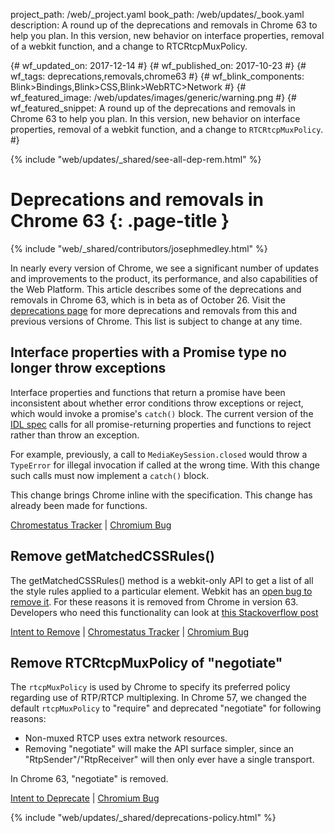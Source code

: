 project_path: /web/_project.yaml book_path: /web/updates/_book.yaml description: A round up of the deprecations and removals in Chrome 63 to help you plan. In this version, new behavior on interface properties, removal of a webkit function, and a change to RTCRtcpMuxPolicy.

{# wf_updated_on: 2017-12-14 #} {# wf_published_on: 2017-10-23 #} {# wf_tags: deprecations,removals,chrome63 #} {# wf_blink_components: Blink>Bindings,Blink>CSS,Blink>WebRTC>Network #} {# wf_featured_image: /web/updates/images/generic/warning.png #} {# wf_featured_snippet: A round up of the deprecations and removals in Chrome 63 to help you plan. In this version, new behavior on interface properties, removal of a webkit function, and a change to `RTCRtcpMuxPolicy`. #}

{% include "web/updates/_shared/see-all-dep-rem.html" %}

# Deprecations and removals in Chrome 63 {: .page-title }

{% include "web/_shared/contributors/josephmedley.html" %}

In nearly every version of Chrome, we see a significant number of updates and improvements to the product, its performance, and also capabilities of the Web Platform. This article describes some of the deprecations and removals in Chrome 63, which is in beta as of October 26. Visit the [deprecations page](/web/updates/tags/deprecations) for more deprecations and removals from this and previous versions of Chrome. This list is subject to change at any time.

## Interface properties with a Promise type no longer throw exceptions

Interface properties and functions that return a promise have been inconsistent about whether error conditions throw exceptions or reject, which would invoke a promise's `catch()` block. The current version of the [IDL spec](https://heycam.github.io/webidl/) calls for all promise-returning properties and functions to reject rather than throw an exception.

For example, previously, a call to `MediaKeySession.closed` would throw a `TypeError` for illegal invocation if called at the wrong time. With this change such calls must now implement a `catch()` block.

This change brings Chrome inline with the specification. This change has already been made for functions.

[Chromestatus Tracker](https://www.chromestatus.com/features/5654995223445504) &#124; [Chromium Bug](https://bugs.chromium.org/p/chromium/issues/detail?id=758023)

## Remove getMatchedCSSRules()

The getMatchedCSSRules() method is a webkit-only API to get a list of all the style rules applied to a particular element. Webkit has an [open bug to remove it](https://bugs.webkit.org/show_bug.cgi?id=79653). For these reasons it is removed from Chrome in version 63. Developers who need this functionality can look at [this Stackoverflow post](https://stackoverflow.com/questions/2952667/find-all-css-rules-that-apply-to-an-element)

[Intent to Remove](https://groups.google.com/a/chromium.org/d/topic/blink-dev/-_Al0I5Rm9Q/discussion) &#124; [Chromestatus Tracker](https://www.chromestatus.com/feature/4606972603138048) &#124; [Chromium Bug](https://bugs.chromium.org/p/chromium/issues/detail?id=437569&desc=2)

## Remove RTCRtcpMuxPolicy of "negotiate"

The `rtcpMuxPolicy` is used by Chrome to specify its preferred policy regarding use of RTP/RTCP multiplexing. In Chrome 57, we changed the default `rtcpMuxPolicy` to "require" and deprecated "negotiate" for following reasons:

* Non-muxed RTCP uses extra network resources.
* Removing "negotiate" will make the API surface simpler, since an "RtpSender"/"RtpReceiver" will then only ever have a single transport.

In Chrome 63, "negotiate" is removed.

[Intent to Deprecate](https://groups.google.com/a/chromium.org/d/topic/blink-dev/OP2SGSWF5lo/discussion) &#124; [Chromium Bug](https://bugs.chromium.org/p/chromium/issues/detail?id=685727)

{% include "web/updates/_shared/deprecations-policy.html" %}